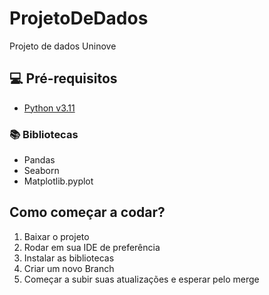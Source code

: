 # ProjetoDeDados
Projeto de dados Uninove


## 💻 Pré-requisitos

* <a href= "https://www.python.org/downloads/"> Python v3.11 </a>

### :books: Bibliotecas

* Pandas
* Seaborn
* Matplotlib.pyplot


## Como começar a codar?

1. Baixar o projeto
2. Rodar em sua IDE de preferência
3. Instalar as bibliotecas
4. Criar um novo Branch 
5. Começar a subir suas atualizações e esperar pelo merge
